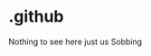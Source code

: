 # .github
Nothing to see here just us Sobbing
<!--*If you can read this, github-discord integration works now.*-->

